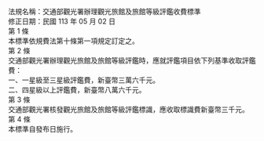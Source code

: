 法規名稱：交通部觀光署辦理觀光旅館及旅館等級評鑑收費標準  
修正日期：民國 113 年 05 月 02 日  
第 1 條  
本標準依規費法第十條第一項規定訂定之。  
第 2 條  
交通部觀光署辦理觀光旅館及旅館等級評鑑時，應就評鑑項目依下列基準收取評鑑費：  
一、一星級至三星級評鑑費，新臺幣三萬六千元。  
二、四星級以上評鑑費，新臺幣八萬六千元。  
第 3 條  
交通部觀光署核發觀光旅館及旅館等級評鑑標識，應收取標識費新臺幣三千元。  
第 4 條  
本標準自發布日施行。  


